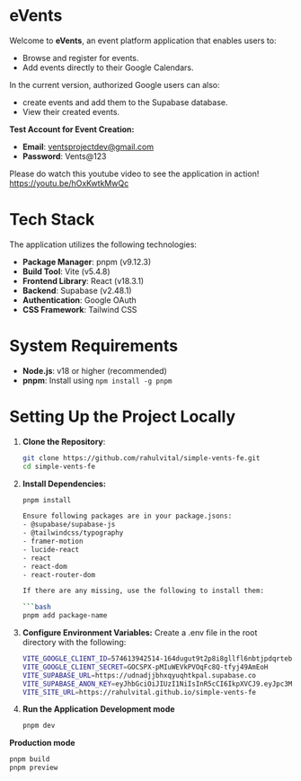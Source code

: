 # eVents

Welcome to **eVents**, an event platform application that enables users to:

- Browse and register for events.
- Add events directly to their Google Calendars.

In the current version, authorized Google users can also: 
- create events and add them to the Supabase database.
- View their created events.

**Test Account for Event Creation:**

- **Email**: ventsprojectdev@gmail.com
- **Password**: Vents@123

Please do watch this youtube video to see the application in action!
https://youtu.be/hOxKwtkMwQc

# Tech Stack

The application utilizes the following technologies:

- **Package Manager**: pnpm (v9.12.3)
- **Build Tool**: Vite (v5.4.8)
- **Frontend Library**: React (v18.3.1)
- **Backend**: Supabase (v2.48.1)
- **Authentication**: Google OAuth
- **CSS Framework**: Tailwind CSS

# System Requirements

- **Node.js**: v18 or higher (recommended)
- **pnpm**: Install using `npm install -g pnpm`

# Setting Up the Project Locally

1. **Clone the Repository**:

   ```bash
   git clone https://github.com/rahulvital/simple-vents-fe.git
   cd simple-vents-fe

2. **Install Dependencies:**
    ```bash
    pnpm install

    Ensure following packages are in your package.jsons:
    - @supabase/supabase-js
    - @tailwindcss/typography
    - framer-motion
    - lucide-react
    - react
    - react-dom
    - react-router-dom

    If there are any missing, use the following to install them:

    ```bash
    pnpm add package-name

3. **Configure Environment Variables:**
    Create a .env file in the root directory with the following:
    
    ```bash
    VITE_GOOGLE_CLIENT_ID=574613942514-164dugut9t2p8i8gllfl6nbtjpdqrteb.apps.googleusercontent.com
    VITE_GOOGLE_CLIENT_SECRET=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
    VITE_SUPABASE_URL=https://udnadjjbhxqyuqhtkpal.supabase.co
    VITE_SUPABASE_ANON_KEY=eyJhbGciOiJIUzI1NiIsInR5cCI6IkpXVCJ9.eyJpc3MiOiJzdXBhYmFzZSIsInJlZiI6InVkbmFkampiaHhxeXVxaHRrcGFsIiwicm9sZSI6ImFub24iLCJpYXQiOjE3MzgyNTM5NzUsImV4cCI6MjA1MzgyOTk3NX0.TImDkhNqzCicMLrdKPYgl-zzKt4NZNVF84VHCwIaa-A
    VITE_SITE_URL=https://rahulvital.github.io/simple-vents-fe       

4. **Run the Application**
 **Development mode**
    ```bash
    pnpm dev

 **Production mode**
   ```bash
   pnpm build
   pnpm preview
